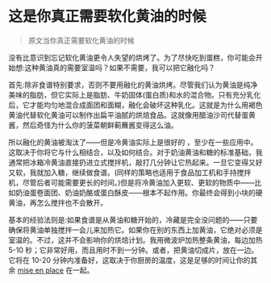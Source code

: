 # 这是你真正需要软化黄油的时候

> 原文当你真正需要软化黄油的时候

没有比意识到忘记软化黄油更令人失望的烘烤了。为了尽快吃到蛋糕，你可能会开始想:这种黄油真的需要室温吗？如果不需要，我可以把它融化吗？



首先:除非食谱特别要求，否则不要用融化的黄油烘烤。尽管我们认为黄油是纯净美味的脂肪，但它实际上是脂肪、牛奶固体(蛋白质)和水的混合物。只有充分乳化后，它才能均匀地混合成面团和面糊，融化会破坏这种乳化。这就是为什么用褐色黄油代替软化黄油可以制作出扁平油腻的烘焙食品。这就像用醋油沙司代替蛋黄酱，然后奇怪为什么你的菠菜朝鲜蓟蘸酱变得这么油。

所以融化的黄油被淘汰了——但是冷黄油实际上是很好的 ，至少在一些应用中。这取决于你将它与什么相结合，以及如何结合。对于奶油黄油和糖的标准基础，我通常把冰箱冷黄油直接扔进立式搅拌机，敲打几分钟让它热起来。一旦它变得又好又软，我就加入糖，继续做食谱。(同样的策略也适用于食品加工机和手持搅拌机，尽管后者可能需要更长的时间。)但是将冷黄油加入更软、更软的物质中——比如奶油蛋卷面团、奶油奶酪或蛋白酥皮——根本不起作用。你最终会得到小块的硬黄油，再怎么搅拌也不会散开。

基本的经验法则是:如果食谱是从黄油和糖开始的，冷藏是完全没问题的——只要确保将黄油单独搅拌一会儿来加热它。如果你在别的东西上加黄油，它绝对必须是室温的。不过，这并不会影响你的烘焙计划。我用微波炉加热整条黄油，每边加热 5-10 秒；它非常好用，而且用时不到一分钟。或者，把黄油切成片，放在一边。它将在 10-20 分钟内准备好，这取决于你厨房的温度，这是足够的时间让你的其余 [mise en place](https://skillet.lifehacker.com/how-and-when-to-use-mise-en-place-1819188676) 在一起。
